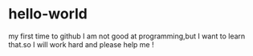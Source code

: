 # hello-world
my first time to github
I am not good at programming,but I want to learn that.so I will work hard and please help me !
